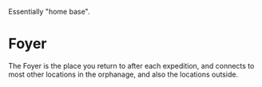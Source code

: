 Essentially "home base".

# Foyer

The Foyer is the place you return to after each expedition, and connects to most other locations in the orphanage, and also the locations outside.